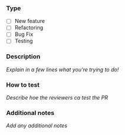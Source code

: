 ### Type
- [ ] New feature
- [ ] Refactoring
- [ ] Bug Fix
- [ ] Testing

### Description
_Explain in a few lines what you're trying to do!_

### How to test
_Describe hoe the reviewers ca test the PR_

### Additional notes
_Add any additional notes_